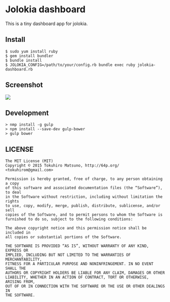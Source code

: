 # Jolokia dashboard

This is a tiny dashboard app for jolokia.

## Install

    $ sudo yum install ruby
    $ gem install bundler
    $ bundle install
    $ JOLOKIA_CONFIG=/path/to/your/config.rb bundle exec ruby jolokia-dashboard.rb

## Screenshot

<img src="https://www.evernote.com/shard/s2/sh/3b1b081d-42aa-468d-8594-4a9596d2591c/a47eed3bbe5d28f11cda6b77f8cef070/deep/0/Sample---Jolokia-dashboard.png">

## Development

    > nmp install -g gulp
    > npm install --save-dev gulp-bower
    > gulp bower

## LICENSE

    The MIT License (MIT)
    Copyright © 2015 Tokuhiro Matsuno, http://64p.org/ <tokuhirom@gmail.com>

    Permission is hereby granted, free of charge, to any person obtaining a copy
    of this software and associated documentation files (the “Software”), to deal
    in the Software without restriction, including without limitation the rights
    to use, copy, modify, merge, publish, distribute, sublicense, and/or sell
    copies of the Software, and to permit persons to whom the Software is
    furnished to do so, subject to the following conditions:

    The above copyright notice and this permission notice shall be included in
    all copies or substantial portions of the Software.

    THE SOFTWARE IS PROVIDED “AS IS”, WITHOUT WARRANTY OF ANY KIND, EXPRESS OR
    IMPLIED, INCLUDING BUT NOT LIMITED TO THE WARRANTIES OF MERCHANTABILITY,
    FITNESS FOR A PARTICULAR PURPOSE AND NONINFRINGEMENT. IN NO EVENT SHALL THE
    AUTHORS OR COPYRIGHT HOLDERS BE LIABLE FOR ANY CLAIM, DAMAGES OR OTHER
    LIABILITY, WHETHER IN AN ACTION OF CONTRACT, TORT OR OTHERWISE, ARISING FROM,
    OUT OF OR IN CONNECTION WITH THE SOFTWARE OR THE USE OR OTHER DEALINGS IN
    THE SOFTWARE.

